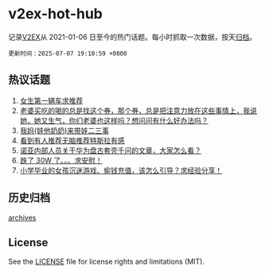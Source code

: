 # v2ex-hot-hub

 记录[V2EX](https://www.v2ex.com/)从 2021-01-06 日至今的热门话题。每小时抓取一次数据，按天[归档](archives)。

`更新时间：2025-07-07 19:10:59 +0800`

## 热议话题

1. [女生第一辆车求推荐](https://www.v2ex.com/t/1143380)
1. [老婆买吃的喝的总是找这个券，那个券，总是把注意力放在这些事情上，我说她，她又生气，你们老婆也这样吗？想问问有什么好办法吗？](https://www.v2ex.com/t/1143350)
1. [我妈(娃他奶奶)来带娃二三事](https://www.v2ex.com/t/1143432)
1. [看到有人推荐无脑推荐特斯拉有感](https://www.v2ex.com/t/1143456)
1. [诺亚内部人员关于华为盘古套壳千问的文章，大家怎么看？](https://www.v2ex.com/t/1143368)
1. [跌了 30W 了。。。求安慰！](https://www.v2ex.com/t/1143551)
1. [小学毕业的女孩沉迷游戏、偷钱充值，该怎么引导？求经验分享！](https://www.v2ex.com/t/1143461)

## 历史归档

[archives](archives)

## License

See the [LICENSE](LICENSE) file for license rights and limitations (MIT).
